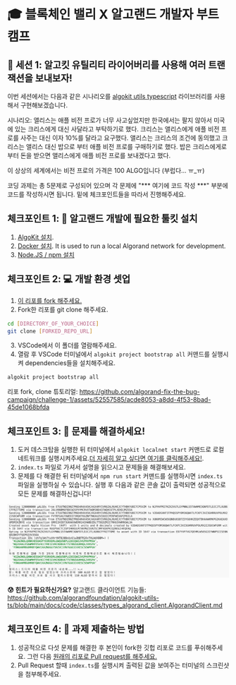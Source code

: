 # 🎓 블록체인 밸리 X 알고랜드 개발자 부트캠프

## 🚩 세션 1: 알고킷 유틸리티 라이어버리를 사용해 여러 트랜잭션을 보내보자!

이번 세션에서는 다음과 같은 시나리오를 [algokit utils typescript](https://github.com/algorandfoundation/algokit-utils-ts) 라이브러리를 사용해서 구현해보겠습니다. 

시나리오:
앨리스는 애플 비전 프로가 너무 사고싶었지만 한국에서는 팔지 않아서 미국에 있는 크리스에게 대신 사달라고 부탁하기로 했다.
크리스는 앨리스에게 애플 비전 프로를 사주는 대신 이자 10%를 달라고 요구했다.
앨리스는 크리스의 조건에 동의했고 크리스는 앨리스 대신 밥으로 부터 애플 비전 프로를 구매하기로 했다. 밥은 크리스에게로부터 
돈을 받으면 앨리스에게 애플 비전 프로를 보내겠다고 했다. 

이 상상의 세계에서는 비전 프로의 가격은 100 ALGO입니다 (부럽다... ㅠ_ㅠ)

코딩 과제는 총 5문제로 구성되어 있으며 각 문제에 "*** 여기에 코드 작성 ***" 부분에 코드를 작성하시면 됩니다. 밑에 체크포인트들을 따라서 진행해주세요.

## 체크포인트 1: 🧰 알고랜드 개발에 필요한 툴킷 설치

1. [AlgoKit 설치](https://github.com/algorandfoundation/algokit-cli/tree/main?tab=readme-ov-file#install).
2. [Docker 설치](https://www.docker.com/products/docker-desktop/). It is used to run a local Algorand network for development.
3. [Node.JS / npm 설치](https://docs.npmjs.com/downloading-and-installing-node-js-and-npm) 

## 체크포인트 2: 💻 개발 환경 셋업

1. [이 리포를 fork 해주세요.](https://docs.github.com/en/pull-requests/collaborating-with-pull-requests/working-with-forks/fork-a-repo)
2. Fork한 리포를 git clone 해주세요.
```bash
cd [DIRECTORY_OF_YOUR_CHOICE]
git clone [FORKED_REPO_URL]
```
3. VSCode에서 이 폴더를 열람해주세요.
4. 열람 후 VSCode 터미널에서 `algokit project bootstrap all` 커맨드를 실행시켜 dependencies들을 설치해주세요.
```bash
algokit project bootstrap all
```

리포 fork, clone 튜토리얼:
https://github.com/algorand-fix-the-bug-campaign/challenge-1/assets/52557585/acde8053-a8dd-4f53-8bad-45de1068bfda


## 체크포인트 3: 📝 문제를 해결하세요! 

1. 도커 데스크탑을 실행한 뒤 터미널에서 `algokit localnet start` 커맨드로 로컬 네트워크를 실행시켜주세요.[더 자세히 알고 싶다면 여기를 클릭해주세요!](https://github.com/algorandfoundation/algokit-cli/blob/main/docs/features/localnet.md#creating--starting-the-localnet). 
2. `index.ts` 파일로 가셔서 설명을 읽으시고 문제들을 해결해보세요.
3. 문제를 다 해결한 뒤 터미널에서 `npm run start` 커맨드를 실행하시면 `index.ts` 파일을 실행하실 수 있습니다. 
실행 후 다음과 같은 콘솔 값이 출력되면 성공적으로 모든 문제를 해결하신겁니다!

![alt text](image.png)

**😰 힌트가 필요하신가요?**
알고랜드 클라이언트 기능들: https://github.com/algorandfoundation/algokit-utils-ts/blob/main/docs/code/classes/types_algorand_client.AlgorandClient.md

## 체크포인트 4: 💯 과제 제출하는 방법 

1. 성공적으로 다섯 문제를 해결한 후 본인이 fork한 깃헙 리포로 코드를 푸쉬해주세요. 그런 다음 [원래의 리포로 Pull request를 해주세요.](https://docs.github.com/en/pull-requests/collaborating-with-pull-requests/proposing-changes-to-your-work-with-pull-requests/creating-a-pull-request-from-a-fork) 
2. Pull Request 할때 `index.ts`를 실행시켜 출력된 값을 보여주는 터미널의 스크린샷을 첨부해주세요.

